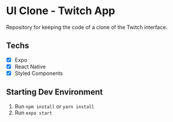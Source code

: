 # UI Clone - Twitch App
Repository for keeping the code of a clone of the Twitch interface.

## Techs
- [x] Expo
- [x] React Native
- [x] Styled Components

## Starting Dev Environment
1. Run ```npm install``` or ```yarn install```
2. Run ```expo start```
